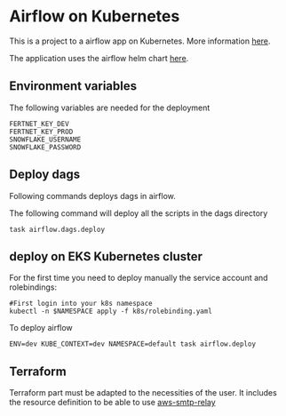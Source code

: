 # Airflow on Kubernetes

This is a project to a airflow app on Kubernetes. More information [here](https://airflow.apache.org/kubernetes.html).

The application uses the airflow helm chart [here](https://github.com/helm/charts/tree/master/stable/airflow).



## Environment variables
The following variables are needed for the deployment 
```
FERTNET_KEY_DEV
FERTNET_KEY_PROD
SNOWFLAKE_USERNAME
SNOWFLAKE_PASSWORD
```


## Deploy dags

Following commands deploys dags in airflow.

The following command will deploy all the scripts in the dags directory 
```shell script
task airflow.dags.deploy
```

## deploy on EKS Kubernetes cluster
For the first time you need to deploy manually the service account and rolebindings:
```shell script
#First login into your k8s namespace
kubectl -n $NAMESPACE apply -f k8s/rolebinding.yaml
```
To deploy airflow 
```shell script
ENV=dev KUBE_CONTEXT=dev NAMESPACE=default task airflow.deploy
```

## Terraform

Terraform part must be adapted to the necessities of the user. It includes
the resource definition to be able to use [aws-smtp-relay](https://github.com/loopingz/aws-smtp-relay)